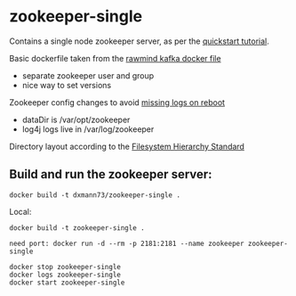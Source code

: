 zookeeper-single
=========================

Contains a single node zookeeper server, as per the [quickstart tutorial](https://kafka.apache.org/quickstart).

Basic dockerfile taken from the [rawmind kafka docker file](https://github.com/rawmind0/alpine-kafka/blob/master/Dockerfile)
- separate zookeeper user and group
- nice way to set versions

Zookeeper config changes to avoid [missing logs on reboot](https://stackoverflow.com/questions/32437415/kafka-loses-all-topics-on-reboot)
- dataDir is /var/opt/zookeeper
- log4j logs live in /var/log/zookeeper

Directory layout according to the [Filesystem Hierarchy Standard](https://serverfault.com/questions/24523/meaning-of-directories-on-unix-and-unix-like-systems)


Build and run the zookeeper server:
--------------------------------------
```
docker build -t dxmann73/zookeeper-single .
```

Local:
```
docker build -t zookeeper-single .
```

~~~~
need port: docker run -d --rm -p 2181:2181 --name zookeeper zookeeper-single

docker stop zookeeper-single
docker logs zookeeper-single
docker start zookeeper-single
~~~~



